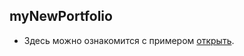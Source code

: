 ## myNewPortfolio

- Здесь можно ознакомится с примером [открыть](deeaadcloud.github.io/myportfolio/).
